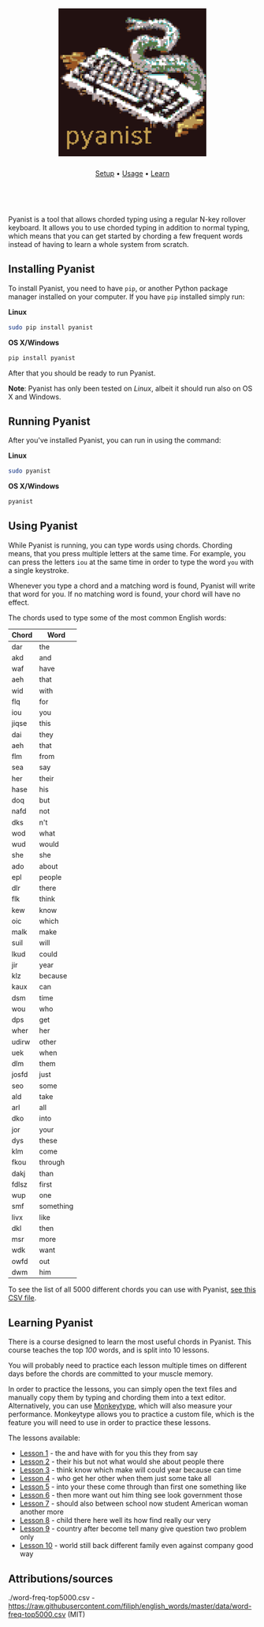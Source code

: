 
<h1 align="center">
<img src="logo.png" alt="Pyanist" width="300" />
</h1>

<p align="center">
  <a href="#installing-pyanist">Setup</a> •
  <a href="#using-pyanist">Usage</a> •
  <a href="#learning-pyanist">Learn</a>
</p>

<p>&nbsp;</p>
<p>&nbsp;</p>


Pyanist is a tool that allows chorded typing using a regular N-key rollover keyboard.
It allows you to use chorded typing in addition to normal typing, which means that you can
get started by chording a few frequent words instead of having to learn a whole system 
from scratch.

## Installing Pyanist

To install Pyanist, you need to have `pip`, or another Python package manager
installed on your computer. If you have `pip` installed simply run:

**Linux**

```bash
sudo pip install pyanist
```

**OS X/Windows**

```bash
pip install pyanist
```

After that you should be ready to run Pyanist.

**Note**: Pyanist has only been tested on _Linux_, albeit it should run also on OS X and Windows.


## Running Pyanist

After you've installed Pyanist, you can run in using the command:

**Linux**

```bash
sudo pyanist
```

**OS X/Windows**

```bash
pyanist
```

## Using Pyanist

While Pyanist is running, you can type words using chords. Chording means,
that you press multiple letters at the same time. For example, you can press
the letters `iou` at the same time in order to type the word `you` with
a single keystroke.

Whenever you type a chord and a matching word is found, Pyanist will
write that word for you. If no matching word is found, your chord will
have no effect.

The chords used to type some of the most common English words:

| Chord | Word      |
|-------|-----------|
| dar   | the       |
| akd   | and       |
| waf   | have      |
| aeh   | that      |
| wid   | with      |
| flq   | for       |
| iou   | you       |
| jiqse | this      |
| dai   | they      |
| aeh   | that      |
| flm   | from      |
| sea   | say       |
| her   | their     |
| hase  | his       |
| doq   | but       |
| nafd  | not       |
| dks   | n't       |
| wod   | what      |
| wud   | would     |
| she   | she       |
| ado   | about     |
| epl   | people    |
| dlr   | there     |
| flk   | think     |
| kew   | know      |
| oic   | which     |
| malk  | make      |
| suil  | will      |
| lkud  | could     |
| jir   | year      |
| klz   | because   |
| kaux  | can       |
| dsm   | time      |
| wou   | who       |
| dps   | get       |
| wher  | her       |
| udirw | other     |
| uek   | when      |
| dlm   | them      |
| josfd | just      |
| seo   | some      |
| ald   | take      |
| arl   | all       |
| dko   | into      |
| jor   | your      |
| dys   | these     |
| klm   | come      |
| fkou  | through   |
| dakj  | than      |
| fdlsz | first     |
| wup   | one       |
| smf   | something |
| livx  | like      |
| dkl   | then      |
| msr   | more      |
| wdk   | want      |
| owfd  | out       |
| dwm   | him       |

To see the list of all 5000 different chords you can use with Pyanist,
[see this CSV file](./docs/all_chords.csv).

## Learning Pyanist

There is a course designed to learn the most useful chords in Pyanist.
This course teaches the top *100* words, and is split into 10 lessons.

You will probably need to practice each lesson multiple times on
different days before the chords are committed to your
muscle memory.

In order to practice the lessons, you can simply open the text files
and manually copy them by typing and chording them into a text
editor. Alternatively, you can use [Monkeytype](https://monkeytype.com/),
which will also measure your performance. Monkeytype allows you
to practice a custom file, which is the feature you will need to
use in order to practice these lessons.

The lessons available:

* [Lesson 1](docs/lesson_1.txt) - the and have with for you this they from say
* [Lesson 2](docs/lesson_2.txt) - their his but not what would she about people there
* [Lesson 3](docs/lesson_3.txt) - think know which make will could year because can time
* [Lesson 4](docs/lesson_4.txt) - who get her other when them just some take all
* [Lesson 5](docs/lesson_5.txt) - into your these come through than first one something like
* [Lesson 6](docs/lesson_6.txt) - then more want out him thing see look government those
* [Lesson 7](docs/lesson_7.txt) - should also between school now student American woman another more
* [Lesson 8](docs/lesson_8.txt) - child there here well its how find really our very
* [Lesson 9](docs/lesson_9.txt) - country after become tell many give question two problem only
* [Lesson 10](docs/lesson_10.txt) - world still back different family even against company good way

## Attributions/sources

./word-freq-top5000.csv - https://raw.githubusercontent.com/filiph/english_words/master/data/word-freq-top5000.csv (MIT)




